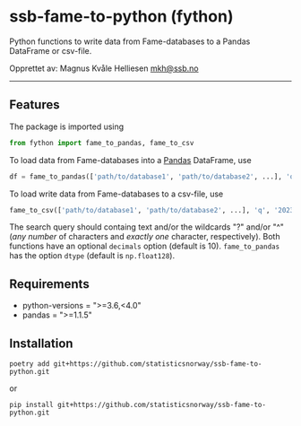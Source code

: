 # ssb-fame-to-python (fython)

Python functions to write data from Fame-databases to a Pandas DataFrame or csv-file.

Opprettet av:
Magnus Kvåle Helliesen <mkh@ssb.no>

---

## Features

The package is imported using

```python
from fython import fame_to_pandas, fame_to_csv
```

To load data from Fame-databases into a [Pandas](https://pandas.pydata.org/) DataFrame, use

```python
df = fame_to_pandas(['path/to/database1', 'path/to/database2', ...], 'q', '2023:1', '2024:4', 'your_search_query')
```

To load write data from Fame-databases to a csv-file, use

```python
fame_to_csv(['path/to/database1', 'path/to/database2', ...], 'q', '2023:1', '2024:4', 'your_search_query', 'path/to/csv-file')
```

The search query should containg text and/or the wildcards "?" and/or "^" (*any number* of characters and *exactly one* character, respectively).
Both functions have an optional ```decimals``` option (default is 10). ```fame_to_pandas``` has the option ```dtype``` (default is ```np.float128```).

## Requirements
- python-versions = ">=3.6,<4.0"
- pandas = ">=1.1.5"

## Installation
```
poetry add git+https://github.com/statisticsnorway/ssb-fame-to-python.git
```

or

```
pip install git+https://github.com/statisticsnorway/ssb-fame-to-python.git
```
